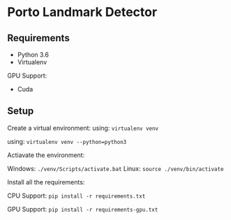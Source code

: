 
# Porto Landmark Detector

## Requirements

* Python 3.6
* Virtualenv

GPU Support:
* Cuda

## Setup

Create a virtual environment:
using: `virtualenv venv`

using: `virtualenv venv --python=python3`

Actiavate the environment:

Windows:
`./venv/Scripts/activate.bat`
Linux:
`source ./venv/bin/activate`

Install all the requirements:

CPU Support:
`pip install -r requirements.txt`

GPU Support:
`pip install -r requirements-gpu.txt`



